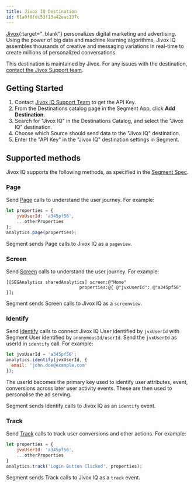 ```yaml
---
title: Jivox IQ Destination
id: 61a0f8fdc53f13a42eac137c
---
```

[Jivox](https://jivox.com/?utm_source=segmentio&utm_medium=docs&utm_campaign=partners){:target="_blank”} personalizes digital marketing and advertising. Using the power of big data and machine learning algorithms, Jivox IQ assembles thousands of creative and messaging variations in real-time to create millions of personalized conversations.

This destination is maintained by Jivox. For any issues with the destination, [contact the Jivox Support team](mailto:support@jivox.com).

## Getting Started

 

1. Contact [Jivox IQ Support Team](mailto:support@jivox.com?subject=Need%20API%20key%20for%20Segment%20Destination%20configuration%20for%20) to get the API Key.
2. From the Destinations catalog page in the Segment App, click **Add Destination**.
3. Search for "Jivox IQ" in the Destinations Catalog, and select the "Jivox IQ" destination.
4. Choose which Source should send data to the "Jivox IQ" destination.
5. Enter the "API Key" in the "Jivox IQ" destination settings in Segment.


## Supported methods

Jivox IQ supports the following methods, as specified in the [Segment Spec](/docs/connections/spec).

### Page

Send [Page](/docs/connections/sources/catalog/libraries/website/javascript/#page) calls to understand the user journey. For example:

```js
let properties = {
    jvxUserId: 'a345pf56',
    ...otherProperties
};
analytics.page(properties);
```

Segment sends Page calls to Jivox IQ as a `pageview`. 

### Screen

Send [Screen](/docs/connections/spec/screen) calls to understand the user journey. For example:

```obj-c
[[SEGAnalytics sharedAnalytics] screen:@"Home"
                            properties:@{ @"jvxUserId": @"a345pf56" }];

```

Segment sends Screen calls to Jivox IQ as a `screenview`. 


### Identify

Send [Identify](/docs/connections/sources/catalog/libraries/website/javascript/#identify) calls to connect Jivox IQ User identified by `jvxUserId` with Segment User identified by `anonymousId/userId`. Send the `jvxUserId` as userId in `identify` call. For example:

```js
let jvxUserId = 'a345pf56';
analytics.identify(jvxUserId, {
  email: 'john.doe@example.com'
});
```

The userId becomes the primary key used to identify user attributes, event, conversions across later user activity events. These are then used to personalise the ad serving. 

Segment sends Identify calls to Jivox IQ as an `identify` event.

### Track

Send [Track](/docs/connections/sources/catalog/libraries/website/javascript/#track) calls to track user conversions and other actions. For example:

```js
let properties = { 
    jvxUserId: 'a345pf56',
    ...otherProperties
}
analytics.track('Login Button Clicked', properties);
```

Segment sends Track calls to Jivox IQ as a `track` event.
